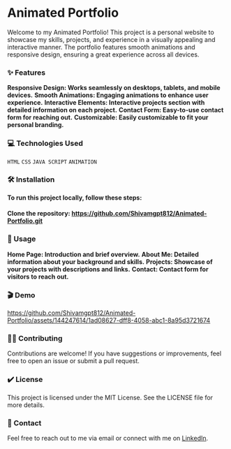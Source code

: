 # Animated Portfolio
Welcome to my Animated Portfolio! This project is a personal website to showcase my skills, projects, and experience in a visually appealing and interactive manner. The portfolio features smooth animations and responsive design, ensuring a great experience across all devices.

### ✨ Features
**Responsive Design: Works seamlessly on desktops, tablets, and mobile devices.**
**Smooth Animations: Engaging animations to enhance user experience.**
**Interactive Elements: Interactive projects section with detailed information on each project.**
**Contact Form: Easy-to-use contact form for reaching out.**
**Customizable: Easily customizable to fit your personal branding.**

### 💻 Technologies Used
`HTML` `CSS` `JAVA SCRIPT` `ANIMATION`

### 🛠️ Installation
**To run this project locally, follow these steps:**
#### **Clone the repository:** https://github.com/Shivamgpt812/Animated-Portfolio.git

### 🎯 Usage
**Home Page: Introduction and brief overview.**
**About Me: Detailed information about your background and skills.**
**Projects: Showcase of your projects with descriptions and links.**
**Contact: Contact form for visitors to reach out.**

### 🎬 Demo
https://github.com/Shivamgpt812/Animated-Portfolio/assets/144247614/1ad08627-dff8-4058-abc1-8a95d3721674

### 🤝🏻 Contributing
Contributions are welcome! If you have suggestions or improvements, feel free to open an issue or submit a pull request.

### ✔️ License
This project is licensed under the MIT License. See the LICENSE file for more details.

### 📩 Contact
Feel free to reach out to me via email or connect with me on [LinkedIn](https://www.linkedin.com/in/shivam-gupta-637b94288/).


